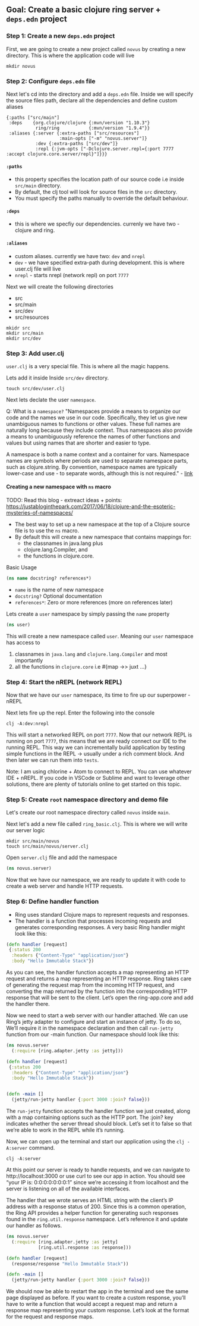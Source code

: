 ## Goal: Create a basic clojure ring server + `deps.edn` project

### Step 1: Create a new `deps.edn` project

First, we are going to create a new project called `novus` by creating a new directory. This is where the application code will live
```
mkdir novus
```

### Step 2: Configure `deps.edn` file

Next let's cd into the directory and add a `deps.edn` file. Inside we will specify the source files path, declare all the dependencies and define custom aliases

```
{:paths ["src/main"]
 :deps    {org.clojure/clojure {:mvn/version "1.10.3"}
           ring/ring           {:mvn/version "1.9.4"}}
 :aliases {:server {:extra-paths ["src/resources"]
                    :main-opts ["-m" "novus.server"]}
           :dev {:extra-paths ["src/dev"]}
           :repl {:jvm-opts ["-Dclojure.server.repl={:port 7777 :accept clojure.core.server/repl}"]}}}

```
#### `:paths`
  - this property specifies the location path of our source code i.e inside `src/main` directory.
  - By default, the clj tool will look for source files in the `src` directory.
  - You must specify the paths manually to override the default behaviour.

#### `:deps`

  - this is where we specfiy our dependencies. currenly we have two - clojure and ring.

#### `:aliases`

  - custom aliases. currently we have two: `dev` and `nrepl`
  - `dev` - we have specified extra-path during development. this is where user.clj file will live
  - `nrepl` - starts nrepl (network repl) on port `7777`


Next we will create the following directories
- src
- src/main
- src/dev
- src/resources
```
mkidr src
mkdir src/main
mkdir src/dev
```

### Step 3: Add user.clj

`user.clj` is a very special file. This is where all the magic happens.

Lets add it inside Inside `src/dev` directory.

```
touch src/dev/user.clj
```

Next lets declate the user `namespace`.

Q: What is a `namespace?`
"Namespaces provide a means to organize our code and the names we use in our code. Specifically, they let us give new unambiguous names to functions or other values. These full names are naturally long because they include context. Thus namespaces also provide a means to unambiguously reference the names of other functions and values but using names that are shorter and easier to type.

A namespace is both a name context and a container for vars. Namespace names are symbols where periods are used to separate namespace parts, such as clojure.string. By convention, namespace names are typically lower-case and use - to separate words, although this is not required." - [link](https://clojure.org/guides/learn/namespaces)


#### Creating a new namespace with `ns` macro

TODO: Read this blog - extreact ideas + points: https://justabloginthepark.com/2017/06/18/clojure-and-the-esoteric-mysteries-of-namespaces/


- The best way to set up a new namespace at the top of a Clojure source file is to use the `ns` macro.
- By default this will create a new namespace that contains mappings for:
   - the classnames in java.lang plus
   - clojure.lang.Compiler, and
   - the functions in clojure.core.

Basic Usage
```clj
(ns name docstring? references*)
```
- `name` is the name of new namespace
- `docstring?` Optional documentation
- `references*`: Zero or more references (more on references later)

Lets create a `user` namespace by simply passing the `name` property

```clj
(ns user)
```
This will create a new namespace called `user`. Meaning our `user` namespace has access to
1. classnames in `java.lang` and `clojure.lang.Compiler` and most importantly
3. all the functions in `clojure.core` i.e #{map ->> juxt ...}

### Step 4: Start the nREPL (network REPL)

Now that we have our `user` namespace, its time to fire up our superpower - nREPL

Next lets fire up the repl. Enter the following into the console
```
clj -A:dev:nrepl
```

This will start a networked REPL on port `7777`. Now that our network REPL is running on port `7777`, this means that we are ready connect our IDE to the running REPL. This way we can incrementally build application by testing simple functions in the REPL -> usually under a rich comment block. And then later we can run them into `tests`.

Note: I am using chlorine + Atom to connect to REPL. You can use whatever IDE + nREPL. If you code in VSCode or Sublime and want to leverage other solutions, there are plenty of tutorials online to get started on this topic.


### Step 5: Create `root` namespace directory and demo file

Let's create our root namespace directory called `novus` inside `main`.

Next let's add a new file called `ring_basic.clj`. This is where we will write our server logic

```
mkdir src/main/novus
touch src/main/novus/server.clj
```
Open `server.clj` file and add the namespace

```clj
(ns novus.server)

```

Now that we have our namespace, we are ready to update it with code to create a web server and handle HTTP requests.


### Step 6: Define handler function

- Ring uses standard Clojure maps to represent requests and responses.
- The handler is a function that processes incoming requests and generates corresponding responses. A very basic Ring handler might look like this:

```clj
(defn handler [request]
 {:status 200
  :headers {"Content-Type" "application/json"}
  :body "Hello Immutable Stack"})
```

As you can see, the handler function accepts a map representing an HTTP request and returns a map representing an HTTP response. Ring takes care of generating the request map from the incoming HTTP request, and converting the map returned by the function into the corresponding HTTP response that will be sent to the client. Let’s open the ring-app.core and add the handler there.

Now we need to start a web server with our handler attached. We can use Ring’s jetty adapter to configure and start an instance of jetty. To do so, We’ll require it in the namespace declaration and then call `run-jetty` function from our -main function. Our namespace should look like this:

```clj
(ns novus.server
  (:require [ring.adapter.jetty :as jetty]))

(defn handler [request]
 {:status 200
  :headers {"Content-Type" "application/json"}
  :body "Hello Immutable Stack"})


(defn -main []
  (jetty/run-jetty handler {:port 3000 :join? false}))


```
The `run-jetty` function accepts the handler function we just created, along with a map containing options such as the HTTP port. The :join? key indicates whether the server thread should block. Let’s set it to false so that we’re able to work in the REPL while it’s running.


Now, we can open up the terminal and start our application using the `clj -A:server` command.

```
clj -A:server
```

At this point our server is ready to handle requests, and we can navigate to http://localhost:3000 or use curl to see our app in action. You should see “your IP is: 0:0:0:0:0:0:0:1” since we’re accessing it from localhost and the server is listening on all of the available interfaces.

The handler that we wrote serves an HTML string with the client’s IP address with a response status of 200. Since this is a common operation, the Ring API provides a helper function for generating such responses found in the `ring.util.response` namespace. Let’s reference it and update our handler as follows.

```clj
(ns novus.server
  (:require [ring.adapter.jetty :as jetty]
            [ring.util.response :as response]))

(defn handler [request]
  (response/response "Hello Immutable Stack"))

(defn -main []
  (jetty/run-jetty handler {:port 3000 :join? false}))

```

We should now be able to restart the app in the terminal and see the same page displayed as before. If you want to create a custom response, you’ll have to write a function that would accept a request map and return a response map representing your custom response. Let’s look at the format for the request and response maps.
